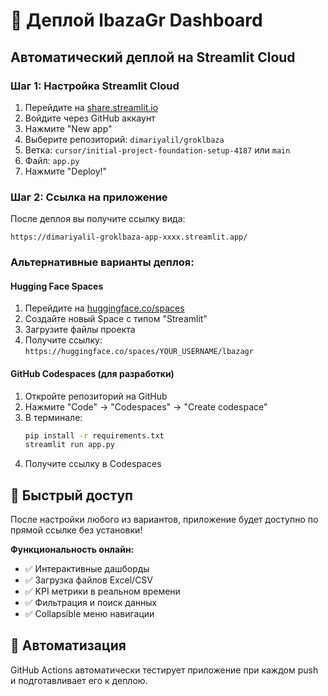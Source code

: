# 🚀 Деплой lbazaGr Dashboard

## Автоматический деплой на Streamlit Cloud

### Шаг 1: Настройка Streamlit Cloud
1. Перейдите на [share.streamlit.io](https://share.streamlit.io)
2. Войдите через GitHub аккаунт
3. Нажмите "New app"
4. Выберите репозиторий: `dimariyalil/groklbaza`
5. Ветка: `cursor/initial-project-foundation-setup-4187` или `main`
6. Файл: `app.py`
7. Нажмите "Deploy!"

### Шаг 2: Ссылка на приложение
После деплоя вы получите ссылку вида:
```
https://dimariyalil-groklbaza-app-xxxx.streamlit.app/
```

### Альтернативные варианты деплоя:

#### Hugging Face Spaces
1. Перейдите на [huggingface.co/spaces](https://huggingface.co/spaces)
2. Создайте новый Space с типом "Streamlit" 
3. Загрузите файлы проекта
4. Получите ссылку: `https://huggingface.co/spaces/YOUR_USERNAME/lbazagr`

#### GitHub Codespaces (для разработки)
1. Откройте репозиторий на GitHub
2. Нажмите "Code" → "Codespaces" → "Create codespace"
3. В терминале:
   ```bash
   pip install -r requirements.txt
   streamlit run app.py
   ```
4. Получите ссылку в Codespaces

## 📱 Быстрый доступ

После настройки любого из вариантов, приложение будет доступно по прямой ссылке без установки!

**Функциональность онлайн:**
- ✅ Интерактивные дашборды
- ✅ Загрузка файлов Excel/CSV  
- ✅ KPI метрики в реальном времени
- ✅ Фильтрация и поиск данных
- ✅ Collapsible меню навигации

## 🔧 Автоматизация

GitHub Actions автоматически тестирует приложение при каждом push и подготавливает его к деплою.